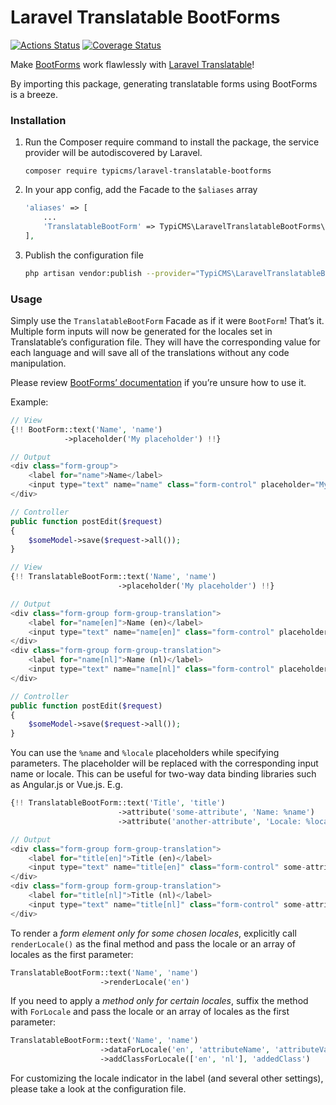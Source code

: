 # Laravel Translatable BootForms

[![Actions Status](https://github.com/TypiCMS/Laravel-Translatable-Bootforms/workflows/run-tests/badge.svg)](https://github.com/TypiCMS/Laravel-Translatable-Bootforms/actions)
[![Coverage Status](https://coveralls.io/repos/github/TypiCMS/Laravel-Translatable-Bootforms/badge.svg?branch=master)](https://coveralls.io/github/TypiCMS/Laravel-Translatable-Bootforms?branch=master)

Make [BootForms](https://github.com/TypiCMS/bootforms) work flawlessly with [Laravel Translatable](https://github.com/spatie/laravel-translatable)!

By importing this package, generating translatable forms using BootForms is a breeze.

### Installation

1. Run the Composer require command to install the package, the service provider will be autodiscovered by Laravel.

   ```
   composer require typicms/laravel-translatable-bootforms
   ```

2. In your app config, add the Facade to the `$aliases` array

   ```php
   'aliases' => [
       ...
       'TranslatableBootForm' => TypiCMS\LaravelTranslatableBootForms\Facades\TranslatableBootForm::class,
   ],
   ```

3. Publish the configuration file

   ```bash
   php artisan vendor:publish --provider="TypiCMS\LaravelTranslatableBootForms\TranslatableBootFormsServiceProvider" --tag="config"
   ```

### Usage

Simply use the `TranslatableBootForm` Facade as if it were `BootForm`! That’s it. Multiple form inputs will now be generated for the locales set in Translatable’s configuration file. They will have the corresponding value for each language and will save all of the translations without any code manipulation.

Please review [BootForms’ documentation](https://github.com/typicms/bootforms#using-bootforms) if you’re unsure how to use it.

Example:

```php
// View
{!! BootForm::text('Name', 'name')
            ->placeholder('My placeholder') !!}

// Output
<div class="form-group">
    <label for="name">Name</label>
    <input type="text" name="name" class="form-control" placeholder="My Placeholder">
</div>

// Controller
public function postEdit($request)
{
    $someModel->save($request->all());
}
```

```php
// View
{!! TranslatableBootForm::text('Name', 'name')
                        ->placeholder('My placeholder') !!}

// Output
<div class="form-group form-group-translation">
    <label for="name[en]">Name (en)</label>
    <input type="text" name="name[en]" class="form-control" placeholder="My Placeholder" data-language="en">
</div>
<div class="form-group form-group-translation">
    <label for="name[nl]">Name (nl)</label>
    <input type="text" name="name[nl]" class="form-control" placeholder="My Placeholder" data-language="nl">
</div>

// Controller
public function postEdit($request)
{
    $someModel->save($request->all());
}
```

You can use the `%name` and `%locale` placeholders while specifying parameters. The placeholder will be replaced with the corresponding input name or locale.
This can be useful for two-way data binding libraries such as Angular.js or Vue.js. E.g.

```php
{!! TranslatableBootForm::text('Title', 'title')
                        ->attribute('some-attribute', 'Name: %name')
                        ->attribute('another-attribute', 'Locale: %locale') !!}

// Output
<div class="form-group form-group-translation">
    <label for="title[en]">Title (en)</label>
    <input type="text" name="title[en]" class="form-control" some-attribute="Name: title[en]" another-attribute="Locale: en" data-language="en">
</div>
<div class="form-group form-group-translation">
    <label for="title[nl]">Title (nl)</label>
    <input type="text" name="title[nl]" class="form-control" some-attribute="Name: title[nl]" another-attribute="Locale: nl" data-language="nl">
</div>
```

To render a _form element only for some chosen locales_, explicitly call `renderLocale()` as the final method and pass the locale or an array of locales as the first parameter:

```php
TranslatableBootForm::text('Name', 'name')
                    ->renderLocale('en')
```

If you need to apply a _method only for certain locales_, suffix the method with `ForLocale` and pass the locale or an array of locales as the first parameter:

```php
TranslatableBootForm::text('Name', 'name')
                    ->dataForLocale('en', 'attributeName', 'attributeValue')
                    ->addClassForLocale(['en', 'nl'], 'addedClass')
```

For customizing the locale indicator in the label (and several other settings), please take a look at the configuration file.
